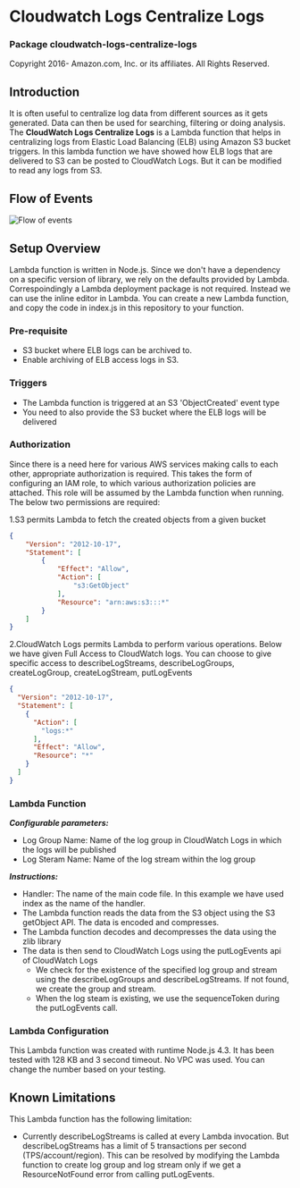 # Cloudwatch Logs Centralize Logs

### Package cloudwatch-logs-centralize-logs

Copyright 2016- Amazon.com, Inc. or its affiliates. All Rights Reserved.

## Introduction

It is often useful to centralize log data from different sources as it gets generated. Data can then be used for searching, filtering or doing analysis. The **CloudWatch Logs Centralize Logs** is a Lambda function that helps in centralizing logs from Elastic Load Balancing (ELB) using Amazon S3 bucket triggers. In this lambda function we have showed how ELB logs that are delivered to S3 can be posted to CloudWatch Logs. But it can be modified to read any logs from S3.

## Flow of Events

![Flow of events](https://s3.amazonaws.com/aws-cloudwatch/downloads/cloudwatch-logs-centralize-logs/Demo-1.png)

## Setup Overview

Lambda function is written in Node.js. Since we don't have a dependency on a specific version of library, we rely on the defaults provided by Lambda. Correspoindingly a Lambda deployment package is not required. Instead we can use the inline editor in Lambda. You can create a new Lambda function, and copy the code in index.js in this repository to your function.

### Pre-requisite

* S3 bucket where ELB logs can be archived to.
* Enable archiving of ELB access logs in S3.


### Triggers

* The Lambda function is triggered at an S3 'ObjectCreated' event type
* You need to also provide the S3 bucket where the ELB logs will be delivered

### Authorization

Since there is a need here for various AWS services making calls to each other, appropriate authorization is required.  This takes the form of configuring an IAM role, to which various authorization policies are attached.  This role will be assumed by the Lambda function when running. The below two permissions are required:
 
1.S3 permits Lambda to fetch the created objects from a given bucket

```json
{
    "Version": "2012-10-17",
    "Statement": [
        {
            "Effect": "Allow",
            "Action": [
                "s3:GetObject"
            ],
            "Resource": "arn:aws:s3:::*"
        }
    ]
}
```

2.CloudWatch Logs permits Lambda to perform various operations. Below we have given Full Access to CloudWatch logs. You can choose to give specific access to describeLogStreams, describeLogGroups, createLogGroup, createLogStream, putLogEvents

```json
{
  "Version": "2012-10-17",
  "Statement": [
    {
      "Action": [
        "logs:*"
      ],
      "Effect": "Allow",
      "Resource": "*"
    }
  ]
}
```

### Lambda Function

***Configurable parameters:***

* Log Group Name: Name of the log group in CloudWatch Logs in which the logs will be published
* Log Steram Name: Name of the log stream within the log group

***Instructions:***

* Handler: The name of the main code file. In this example we have used index as the name of the handler.
* The Lambda function reads the data from the S3 object using the S3 getObject API. The data is encoded and compresses.
* The Lambda function decodes and decompresses the data using the zlib library
* The data is then send to CloudWatch Logs using the putLogEvents api of CloudWatch Logs
  * We check for the existence of the specified log group and stream using the describeLogGroups and describeLogStreams. If        not found, we create the group and stream. 
  * When the log steam is existing, we use the sequenceToken during the putLogEvents call.
    
### Lambda Configuration

This Lambda function was created with runtime Node.js 4.3. It has been tested with 128 KB and 3 second timeout. No VPC was used. You can change the number based on your testing.

## Known Limitations

This Lambda function has the following limitation:
* Currently describeLogStreams is called at every Lambda invocation. But describeLogStreams has a limit of 5 transactions per second (TPS/account/region). This can be resolved by modifying the Lambda function to create log group and log stream only if we get a ResourceNotFound error from calling putLogEvents.
